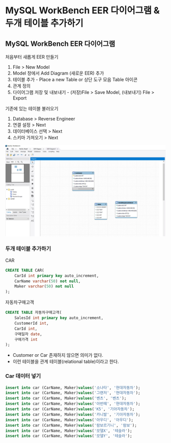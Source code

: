 # MySQL WorkBench EER 다이어그램 & 두개 테이블 추가하기

## MySQL WorkBench EER 다이어그램

처음부터 새롭게 EER 만들기 
1. File > New Model
2. Model 창에서 Add Diagram (새로운 EER) 추가
3. 테이블 추가 - Place a new Table or 상단 도구 모음 Table 아이콘
4. 관계 정의 
5. 다이어그램 저장 및 내보내기 - (저장)File > Save Model, (내보내기) File > Export

기존에 있는 테이블 불러오기
1. Database > Reverse Engineer
2. 연결 설정 > Next
3. 데이터베이스 선택 > Next
4. 스키마 가져오기 > Next

![15.JPG](Image%2F15.JPG)

### 두개 테이블 추가하기 

CAR 
```sql
CREATE TABLE CAR(
	CarId int primary key auto_increment,
    CarName varchar(50) not null,
    Maker varchar(50) not null
);
```

자동차구매고객
```sql
CREATE TABLE 자동차구매고객(
	SalesId int primary key auto_increment,
    CustomerId int,
    CarId int,
    구매일자 date,
    구매가격 int
);
```
- Customer or Car 존재하지 않으면 의미가 없다.
- 이런 테이블을 관계 테이블(relational table)이라고 한다. 

### Car 데이터 넣기

```sql
insert into car (CarName, Maker)values('소나타', '현대자동차');
insert into car (CarName, Maker)values('그랜저', '현대자동차');
insert into car (CarName, Maker)values('벤츠', '벤츠');
insert into car (CarName, Maker)values('아번떼', '현대자동차');
insert into car (CarName, Maker)values('K5', '기아자동차');
insert into car (CarName, Maker)values('카니발', '기아자동차');
insert into car (CarName, Maker)values('아우디', '아우디');
insert into car (CarName, Maker)values('람보르기니', '람보');
insert into car (CarName, Maker)values('모델X', '테슬라');
insert into car (CarName, Maker)values('모델Y', '테슬라');
```

